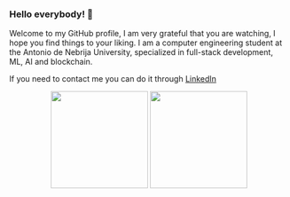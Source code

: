 ### Hello everybody! 👋

 Welcome to my GitHub profile, I am very grateful that you are watching, I hope you find things to your liking.
I am a computer engineering student at the Antonio de Nebrija University, specialized in full-stack development, ML, AI and blockchain.

If you need to contact me you can do it through [LinkedIn](https://www.linkedin.com/in/fernando-murua-alcazar/)

<div align=center>
  <img height=175 align="center" src="https://github-readme-stats.vercel.app/api/top-langs/?username=Fernando2706&layout=compact">
  <img height=175 align="center" src="https://github-readme-stats.vercel.app/api?username=Fernando2706&show_icons=true&theme=dracula" />
</div>

<!--
**Fernando2706/Fernando2706** is a ✨ _special_ ✨ repository because its `README.md` (this file) appears on your GitHub profile.

Here are some ideas to get you started:

- 🔭 I’m currently working on ...
- 🌱 I’m currently learning ...
- 👯 I’m looking to collaborate on ...
- 🤔 I’m looking for help with ...
- 💬 Ask me about ...
- 📫 How to reach me: ...
- 😄 Pronouns: ...
- ⚡ Fun fact: ...
-->
